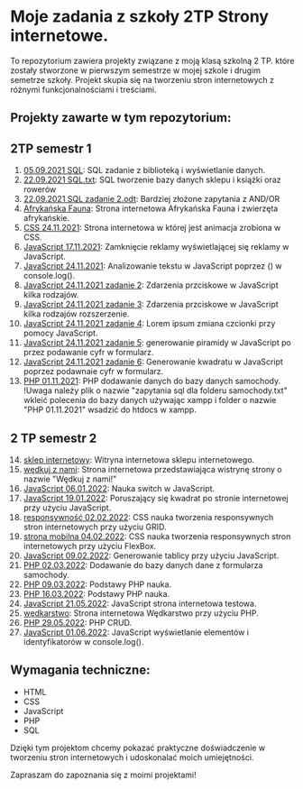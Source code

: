 # Moje zadania z szkoły 2TP Strony internetowe.

To repozytorium zawiera projekty związane z moją klasą szkolną 2 TP. które zostały stworzone w pierwszym semestrze w mojej szkole i drugim semetrze szkoły. Projekt skupia się na tworzeniu stron internetowych z różnymi funkcjonalnościami i treściami.

## Projekty zawarte w tym repozytorium:

## 2TP semestr 1
1. [05.09.2021 SQL](https://github.com/szymon7890/strony-internetowe-2TP/tree/main/2%20TP%20strony%20internetowe%20semestr%201/05.09.2021%20SQL): SQL zadanie z biblioteką i wyświetlanie danych.
2. [22.09.2021 SQL.txt](https://github.com/szymon7890/strony-internetowe-2TP/blob/main/2%20TP%20strony%20internetowe%20semestr%201/22.09.2021%20SQL.txt): SQL tworzenie bazy danych sklepu i książki oraz rowerów
3. [22.09.2021 SQL zadanie 2.odt](https://github.com/szymon7890/strony-internetowe-2TP/blob/main/2%20TP%20strony%20internetowe%20semestr%201/22.09.2021%20SQL%20zadanie%202.odt): Bardziej złożone zapytania z AND/OR
4. [Afrykańska Fauna](https://github.com/szymon7890/strony-internetowe-2TP/tree/main/2%20TP%20strony%20internetowe%20semestr%201/Afryka%C5%84ska%20Fauna): Strona internetowa Afrykańska Fauna i zwierzęta afrykańskie.
5. [CSS 24.11.2021](https://github.com/szymon7890/strony-internetowe-2TP/tree/main/2%20TP%20strony%20internetowe%20semestr%201/CSS%2024.11.2021): Strona internetowa w której jest animacja zrobiona w CSS.
6. [JavaScript 17.11.2021](https://github.com/szymon7890/strony-internetowe-2TP/tree/main/2%20TP%20strony%20internetowe%20semestr%201/JavaScript%2017.11.2021): Zamknięcie reklamy wyświetlającej się reklamy w JavaScript.
7. [JavaScript 24.11.2021](https://github.com/szymon7890/strony-internetowe-2TP/tree/main/2%20TP%20strony%20internetowe%20semestr%201/JavaScript%2024.11.2021): Analizowanie tekstu w JavaScript poprzez () w console.log().
8. [JavaScript 24.11.2021 zadanie 2](https://github.com/szymon7890/strony-internetowe-2TP/tree/main/2%20TP%20strony%20internetowe%20semestr%201/JavaScript%2024.11.2021%20zadanie%202): Zdarzenia przciskowe w JavaScript kilka rodzajów.
9. [JavaScript 24.11.2021 zadanie 3](https://github.com/szymon7890/strony-internetowe-2TP/tree/main/2%20TP%20strony%20internetowe%20semestr%201/JavaScript%2024.11.2021%20zadanie%203): Zdarzenia przciskowe w JavaScript kilka rodzajów rozszerzenie.
10. [JavaScript 24.11.2021 zadanie 4](https://github.com/szymon7890/strony-internetowe-2TP/tree/main/2%20TP%20strony%20internetowe%20semestr%201/JavaScript%2024.11.2021%20zadanie%204): Lorem ipsum zmiana czcionki przy pomocy JavaScript.
11. [JavaScript 24.11.2021 zadanie 5](https://github.com/szymon7890/strony-internetowe-2TP/tree/main/2%20TP%20strony%20internetowe%20semestr%201/JavaScript%2024.11.2021%20zadanie%205): generowanie piramidy w JavaScript po przez podawanie cyfr w formularz.
12. [JavaScript 24.11.2021 zadanie 6](https://github.com/szymon7890/strony-internetowe-2TP/tree/main/2%20TP%20strony%20internetowe%20semestr%201/JavaScript%2024.11.2021%20zadanie%206): Generowanie kwadratu w JavaScript poprzez podawnaie cyfr w formularz.
13. [PHP 01.11.2021](https://github.com/szymon7890/strony-internetowe-2TP/tree/main/2%20TP%20strony%20internetowe%20semestr%201/PHP%2001.11.2021): PHP dodawanie danych do bazy danych samochody. !Uwaga należy plik o nazwie "zapytania sql dla folderu samochody.txt" wkleić polecenia do bazy danych używając xampp i folder o nazwie "PHP 01.11.2021" wsadzić do htdocs w xampp.

## 2 TP semestr 2

14. [sklep internetowy](https://github.com/szymon7890/strony-internetowe-2TP/tree/main/2%20TP%20strony%20internetowe%20semestr%202/sklep%20internetowy): Witryna internetowa sklepu internetowego.
15. [wędkuj z nami](https://github.com/szymon7890/strony-internetowe-2TP/tree/main/2%20TP%20strony%20internetowe%20semestr%202/w%C4%99dkuj%20z%20nami): Strona internetowa przedstawiająca wistrynę strony o nazwie "Wędkuj z nami!"
16. [JavaScript 06.01.2022](https://github.com/szymon7890/strony-internetowe-2TP/tree/main/2%20TP%20strony%20internetowe%20semestr%202/JavaScript%2006.01.2022): Nauka switch w JavaScript.
17. [JavaScript 19.01.2022](https://github.com/szymon7890/strony-internetowe-2TP/tree/main/2%20TP%20strony%20internetowe%20semestr%202/JavaScript%2019.01.2022): Poruszający się kwadrat po stronie internetowej przy użyciu JavaScript.
18. [responsywność 02.02.2022](https://github.com/szymon7890/strony-internetowe-2TP/tree/main/2%20TP%20strony%20internetowe%20semestr%202/responsywno%C5%9B%C4%87%2002.02.2022): CSS nauka tworzenia responsywnych stron internetowych przy użyciu GRID.
19. [strona mobilna 04.02.2022](https://github.com/szymon7890/strony-internetowe-2TP/tree/main/2%20TP%20strony%20internetowe%20semestr%202/strona%20mobilna%2004.02.2022): CSS nauka tworzenia responsywnych stron internetowych przy użyciu FlexBox.
20. [JavaScript 09.02.2022](https://github.com/szymon7890/strony-internetowe-2TP/tree/main/2%20TP%20strony%20internetowe%20semestr%202/JavaScript%2009.02.2022): Generowanie tablicy przy użyciu JavaScript.
21. [PHP 02.03.2022](https://github.com/szymon7890/strony-internetowe-2TP/tree/main/2%20TP%20strony%20internetowe%20semestr%202/PHP%2002.03.2022): Dodawanie do bazy danych dane z formularza samochody.
22. [PHP 09.03.2022](https://github.com/szymon7890/strony-internetowe-2TP/tree/main/2%20TP%20strony%20internetowe%20semestr%202/PHP%2009.03.2022): Podstawy PHP nauka.
23. [PHP 16.03.2022](https://github.com/szymon7890/strony-internetowe-2TP/tree/main/2%20TP%20strony%20internetowe%20semestr%202/PHP%2016.03.2022): Podstawy PHP nauka.
24. [JavaScript 21.05.2022](https://github.com/szymon7890/strony-internetowe-2TP/tree/main/2%20TP%20strony%20internetowe%20semestr%202/JavaScript%2021.05.2022): JavaScript strona internetowa testowa.
25. [wędkarstwo](https://github.com/szymon7890/strony-internetowe-2TP/tree/main/2%20TP%20strony%20internetowe%20semestr%202/w%C4%99dkarstwo): Strona internetowa Wędkarstwo przy użyciu PHP.
26. [PHP 29.05.2022](https://github.com/szymon7890/strony-internetowe-2TP/tree/main/2%20TP%20strony%20internetowe%20semestr%202/PHP%2029.05.2022): PHP CRUD.
27. [JavaScript 01.06.2022](https://github.com/szymon7890/strony-internetowe-2TP/tree/main/2%20TP%20strony%20internetowe%20semestr%202/JavaScript%2001.06.2022): JavaScript wyświetlanie elementów i identyfikatorów w console.log().

## Wymagania techniczne:

- HTML
- CSS
- JavaScript
- PHP
- SQL

Dzięki tym projektom chcemy pokazać praktyczne doświadczenie w tworzeniu stron internetowych i udoskonalać moich umiejętności.

Zapraszam do zapoznania się z moimi projektami!
